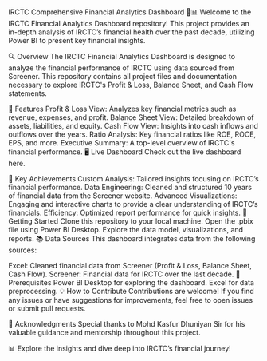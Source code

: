 IRCTC Comprehensive Financial Analytics Dashboard 🚆📊
Welcome to the IRCTC Financial Analytics Dashboard repository! This project provides an in-depth analysis of IRCTC’s financial health over the past decade, utilizing Power BI to present key financial insights.

🔍 Overview
The IRCTC Financial Analytics Dashboard is designed to analyze the financial performance of IRCTC using data sourced from Screener. This repository contains all project files and documentation necessary to explore IRCTC's Profit & Loss, Balance Sheet, and Cash Flow statements.

🌟 Features
Profit & Loss View: Analyzes key financial metrics such as revenue, expenses, and profit.
Balance Sheet View: Detailed breakdown of assets, liabilities, and equity.
Cash Flow View: Insights into cash inflows and outflows over the years.
Ratio Analysis: Key financial ratios like ROE, ROCE, EPS, and more.
Executive Summary: A top-level overview of IRCTC's financial performance.
🖥 Live Dashboard
Check out the live dashboard here.

🎯 Key Achievements
Custom Analysis: Tailored insights focusing on IRCTC’s financial performance.
Data Engineering: Cleaned and structured 10 years of financial data from the Screener website.
Advanced Visualizations: Engaging and interactive charts to provide a clear understanding of IRCTC’s financials.
Efficiency: Optimized report performance for quick insights.
🚀 Getting Started
Clone this repository to your local machine.
Open the .pbix file using Power BI Desktop.
Explore the data model, visualizations, and reports.
📚 Data Sources
This dashboard integrates data from the following sources:

Excel: Cleaned financial data from Screener (Profit & Loss, Balance Sheet, Cash Flow).
Screener: Financial data for IRCTC over the last decade.
🔧 Prerequisites
Power BI Desktop for exploring the dashboard.
Excel for data preprocessing.
💡 How to Contribute
Contributions are welcome! If you find any issues or have suggestions for improvements, feel free to open issues or submit pull requests.

🙌 Acknowledgments
Special thanks to Mohd Kasfur Dhuniyan Sir for his valuable guidance and mentorship throughout this project.

📊 Explore the insights and dive deep into IRCTC’s financial journey!

